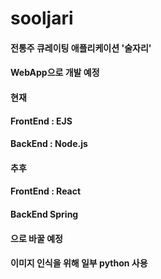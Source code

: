 # sooljari
#### 전통주 큐레이팅 애플리케이션 '술자리'
#### WebApp으로 개발 예정

#### 현재
#### FrontEnd : EJS
#### BackEnd : Node.js

#### 추후
#### FrontEnd : React
#### BackEnd Spring
#### 으로 바꿀 예정

#### 이미지 인식을 위해 일부 python 사용
